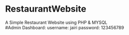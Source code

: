 # RestaurantWebsite
 A Simple Restaurant Website using PHP & MYSQL
<br>
#Admin Dashboard:
username: jairi
password: 123456789
